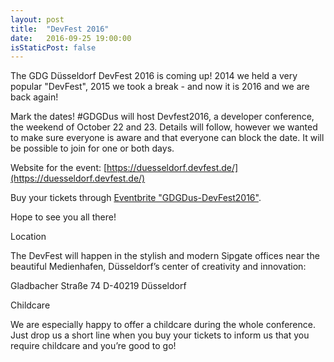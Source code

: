 ```yaml
---
layout: post
title:  "DevFest 2016"
date:   2016-09-25 19:00:00
isStaticPost: false
---
```


The GDG Düsseldorf DevFest 2016 is coming up! 2014 we held a very
popular "DevFest", 2015 we took a break - and now it is 2016 and we
are back again!

Mark the dates! #GDGDus will host Devfest2016, a developer conference,
the weekend of October 22 and 23. Details will follow, however we
wanted to make sure everyone is aware and that everyone can block the
date. It will be possible to join for one or both days.

Website for the event: [https://duesseldorf.devfest.de/](https://duesseldorf.devfest.de/)

Buy your tickets through
[Eventbrite "GDGDus-DevFest2016"](https://www.eventbrite.de/e/gdgdus-devfest2016-weekend-tickets-27623283986?aff=es2﻿).

Hope to see you all there!

Location

The DevFest will happen in the stylish and modern Sipgate offices near
the beautiful Medienhafen, Düsseldorf’s center of creativity and
innovation:

Gladbacher Straße 74
D-40219 Düsseldorf


Childcare

We are especially happy to offer a childcare during the whole
conference. Just drop us a short line when you buy your tickets to
inform us that you require childcare and you’re good to go!
